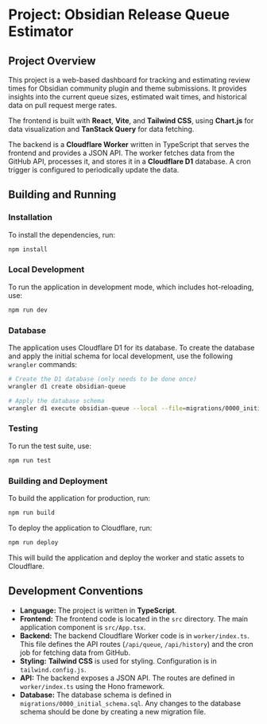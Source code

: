 # Project: Obsidian Release Queue Estimator

## Project Overview

This project is a web-based dashboard for tracking and estimating review times for Obsidian community plugin and theme submissions. It provides insights into the current queue sizes, estimated wait times, and historical data on pull request merge rates.

The frontend is built with **React**, **Vite**, and **Tailwind CSS**, using **Chart.js** for data visualization and **TanStack Query** for data fetching.

The backend is a **Cloudflare Worker** written in TypeScript that serves the frontend and provides a JSON API. The worker fetches data from the GitHub API, processes it, and stores it in a **Cloudflare D1** database. A cron trigger is configured to periodically update the data.

## Building and Running

### Installation

To install the dependencies, run:

```bash
npm install
```

### Local Development

To run the application in development mode, which includes hot-reloading, use:

```bash
npm run dev
```

### Database

The application uses Cloudflare D1 for its database. To create the database and apply the initial schema for local development, use the following `wrangler` commands:

```bash
# Create the D1 database (only needs to be done once)
wrangler d1 create obsidian-queue

# Apply the database schema
wrangler d1 execute obsidian-queue --local --file=migrations/0000_initial_schema.sql
```

### Testing

To run the test suite, use:

```bash
npm run test
```

### Building and Deployment

To build the application for production, run:

```bash
npm run build
```

To deploy the application to Cloudflare, run:

```bash
npm run deploy
```

This will build the application and deploy the worker and static assets to Cloudflare.

## Development Conventions

*   **Language:** The project is written in **TypeScript**.
*   **Frontend:** The frontend code is located in the `src` directory. The main application component is `src/App.tsx`.
*   **Backend:** The backend Cloudflare Worker code is in `worker/index.ts`. This file defines the API routes (`/api/queue`, `/api/history`) and the cron job for fetching data from GitHub.
*   **Styling:** **Tailwind CSS** is used for styling. Configuration is in `tailwind.config.js`.
*   **API:** The backend exposes a JSON API. The routes are defined in `worker/index.ts` using the Hono framework.
*   **Database:** The database schema is defined in `migrations/0000_initial_schema.sql`. Any changes to the database schema should be done by creating a new migration file.
